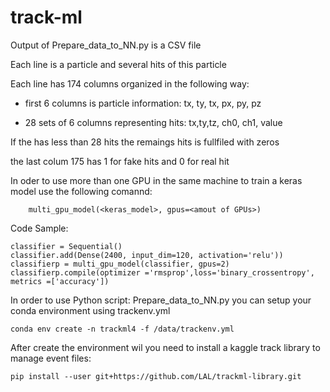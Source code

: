 # track-ml

Output of Prepare_data_to_NN.py is a CSV file 

Each line is a particle and several hits of this particle 

Each line has 174 columns organized in the following way:

  - first 6 columns is particle information: tx, ty, tx, px, py, pz

  - 28 sets of 6 columns representing hits: tx,ty,tz, ch0, ch1, value
  
If the has less than 28 hits the remaings hits is fullfiled with zeros

the last colum 175 has 1 for fake hits and 0 for real hit

In oder to use more than one GPU in the same machine to train a keras model use the following comannd:

```
    multi_gpu_model(<keras_model>, gpus=<amout of GPUs>)
```

Code Sample:

```
classifier = Sequential()
classifier.add(Dense(2400, input_dim=120, activation='relu'))
classifierp = multi_gpu_model(classifier, gpus=2)
classifierp.compile(optimizer ='rmsprop',loss='binary_crossentropy', metrics =['accuracy'])
```

In order to use Python script: Prepare_data_to_NN.py you can setup your conda environment using trackenv.yml

```
conda env create -n trackml4 -f /data/trackenv.yml
```

After create the environment wil you need to install a kaggle track library to manage event files:

```
pip install --user git+https://github.com/LAL/trackml-library.git
```

